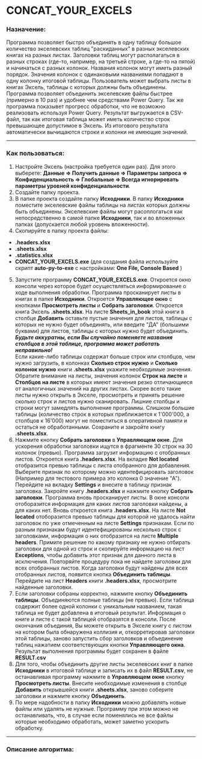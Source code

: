 # CONCAT_YOUR_EXCELS
### Назначение:
Программа позволяет быстро объединять в одну таблицу большое количество экселевских таблиц "раскиданных" в разных экселевских книгах на разных листах.
Заголовки таблиц могут располагаться в разных строках (где-то, например, на третьей строке, а где-то на пятой) и начинаться с разных колонок. Названия колонок могут иметь разный порядок. Значения колонок с одинаковыми названиями попадают в одну колонку итоговой таблицы.
Пользователь может выбрать листы в книгах Эксель, таблицы с которых должны быть объединены.
Программа позволяет объединить экселевские файлы быстрее (примерно в 10 раз) и удобнее чем средствами Power Query. Так же программа показывет прогресс обработки, что не возможно реализовать используя Power Query.
Результат выгружается в CSV-файл, так как итоговая таблица может иметь количество строк превышающее допустимое в Эксель.
Из итогового результата автоматически вычищаются строки и колонки не имеющие значений.

---
### Как пользоваться:
1. Настройте Эксель (настройка требуется один раз). Для этого выберете: **Данные => Получить данные => Параметры запроса => Конфиденциальность => Глобальные => Всегда игнорировать параметры уровней конфиденциальности**.
2. Создайте папку проекта.
3. В папке проекта создайте папку **Исходники**. В папку **Исходники** поместите экселевские файлы таблицы на листах которых должны быть объединены. Экселевские файлы могут расоплогаться как непосредственно в самой папке **Исходники**, так и во вложенных папках (допускается любой уровень вложенности).
4. Скопируйте в папку проекта файлы:
-  **.headers.xlsx**
-  **.sheets.xlsx**
-  **.statistics.xlsx**
-  **CONCAT_YOUR_EXCELS.exe** (для создания файла используйте скрипт **auto-py-to-exe** с настройками: **One File, Console Based** )
5. Запустите программу **CONCAT_YOUR_EXCELS.exe**. Откроется окно консоли через которое будет осуществляться информирование о ходе выполнения обработки. Программа просканирует листы в книгах в папке **Исходники**. Откроется **Управляющее окно** с кнопками **Просмотреть листы** и **Собрать заголовки**. Откроется книга Эксель **.sheets.xlsx**. На листе **Sheets_in_book** этой книги в столбце **Добавить** оставьте пустые значения для листов, таблицы с которых не нужно будет объединять, или введите "ДА" (большими буквами) для листов, таблицы с которых нужно будет объединить. <br>_**Будьте аккуратны, если Вы случайно поменяете названия столбцов в этой таблице, программа может работать неправильно!**<br>_ Если какие-либо таблицы содержат больше строк или столбцов, чем нужно загрузить, в колонках **Сколько строк нужно** и **Сколько колонок нужно** книги **.sheets.xlsx** укажите необходимые значения. Обратите внимание на листы, значения колонок **Строк на листе** и **Столбцов на листе** в которых имеют значения резко отличающиеся от аналогичных значений на других листах. Скорее всего такие листы нужно открыть в Экселе, просмотреть и принять решение сколько строк и листов нужно сканировать. Лишние столбцы и строки могут замедлять выполнение программы. Слишком большие таблицы (количество строк в которых приближается к 1'000'000, а столбцов к 16'000) могут не поместиться в оперативной памяти и остаться не обработанными. Сохраните и закройте книгу **.sheets.xlsx**.
6. Нажмите кнопку **Собрать заголовки** в **Управляющем окне**. Для ускорения обработки заголовки ищутся в фрагменте 30 строк на 30 колонок (превью). Программа загрузит информацию с отобранных листов. Откроется книга **.headers.xlsx**. На вкладке **Not located** отобразится превью таблицы с листа отобранного для добавления. Выберите признак по которому можно идентефицировать заголовок (Например для тестового примера это колонка 0 значение "А"). Перейдите на вкладку **Settings** и внесите в таблицу признак заголовка. Закройте книгу **.headers.xlsx** и нажмите кнопку **Собрать заголовки**. Программа вновь просканирует листы. В окне консоли отоборазится информация для каких листов заголовки найдены, а для каких нет. Вновь откроется книга **.headers.xlsx**. На листе  **Not located** отоборазится превью таблицы для которой не удалось найти заголовок по уже отмеченным на листе **Settings** признакам. Если по разным признакам будут идентефицированы несколько строк с заголовками, информация о них отобразится на листе **Multiple headers**.  Примите решение по какому признаку не нужно отбирать заголовки для одной из строк и скопируйте информацию на лист **Exceptions**, чтобы добавить этот признак для данного листа в исключения. Повторяйте процедуру пока не найдете заголовки для всех отобранных листов. Когда заголовки будут найдены для всех отобранных листов, появится кнопка **Объединить таблицы**. Перейдите на лист **Headers** книги **.headers.xlsx**, просмотрите найденные заголовки.
7. Если заголовки собраны корректно, нажмите кнопку **Объединить таблицы**. Объединяются полные таблицы (не превью). Если таблица содержит более одной колонки с уникальным названием, такая таблица не будет добавлена в итоговый результат. Информация о книге и листе с такой таблицей отобразятся в консоли. После окончания объединия, Вы можете открыть в Экселе книгу с листом на котором была обнаружена коллизия и, откорретировав заголовки этой таблицы, заново запустить сбор заголовков и объединение таблиц нажатием соответствующих кнопки **Управляющего окна**. 
Результат выполнения программы будет сохранен в файле **RESULT.csv**
8. Для того, чтобы объединить другие листы экселевских книг в папке **Исходники** в итоговой таблице и записать их в файл **RESULT.csv**, не останавливая программу нажмите в **Управляющем окне** кнопку **Просмотреть листы**. Внесите необходимые изменения в столбце **Добавить** открывшейся книги **.sheets.xlsx**, заново соберите заголовки и нажмите кнопку **Объединить**.
9. По мере надобности в папку **Исходники** можно добавлять новые файлы или удалять не нужные. Программу при этом можно не останавливать, что, в случае если поменялись не все файлы которые необходимо обработать, может заметно ускорить обработку.
---
### Описание алгоритма:
